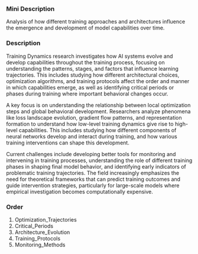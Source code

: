 ### Mini Description

Analysis of how different training approaches and architectures influence the emergence and development of model capabilities over time.

### Description

Training Dynamics research investigates how AI systems evolve and develop capabilities throughout the training process, focusing on understanding the patterns, stages, and factors that influence learning trajectories. This includes studying how different architectural choices, optimization algorithms, and training protocols affect the order and manner in which capabilities emerge, as well as identifying critical periods or phases during training where important behavioral changes occur.

A key focus is on understanding the relationship between local optimization steps and global behavioral development. Researchers analyze phenomena like loss landscape evolution, gradient flow patterns, and representation formation to understand how low-level training dynamics give rise to high-level capabilities. This includes studying how different components of neural networks develop and interact during training, and how various training interventions can shape this development.

Current challenges include developing better tools for monitoring and intervening in training processes, understanding the role of different training phases in shaping final model behavior, and identifying early indicators of problematic training trajectories. The field increasingly emphasizes the need for theoretical frameworks that can predict training outcomes and guide intervention strategies, particularly for large-scale models where empirical investigation becomes computationally expensive.

### Order

1. Optimization_Trajectories
2. Critical_Periods
3. Architecture_Evolution
4. Training_Protocols
5. Monitoring_Methods
